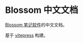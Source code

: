 # Blossom 中文文档

[Blossom 笔记软件](https://github.com/blossom-editor/blossom)的中文文档。

基于 [vitepress](https://vitepress.dev/guide/getting-started) 构建。
